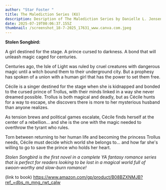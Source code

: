 ```yaml
---
author: "Star Foster "
title: The Malediction Series (KU)
description: Desription of The Malediction Series by Danielle L. Jensen
date: 2025-07-19T00:06:37.155Z
thumbnail: /screenshot_18-7-2025_17631_www.canva.com.jpeg
---
```

**S﻿tolen Songbird:**



A girl destined for the stage. A prince cursed to darkness. A bond that will unleash magic caged for centuries.

Centuries ago, the Isle of Light was ruled by cruel creatures with dangerous magic until a witch bound them to their underground city. But a prophesy has spoken of a union with a human girl that has the power to set them free.

Cécile is a singer destined for the stage when she is kidnapped and bonded to the cursed prince of Trollus, with their minds linked in a way she never dreamed possible. Trollus is both magical and deadly, but as Cécile hunts for a way to escape, she discovers there is more to her mysterious husband than anyone realizes.

As tension brews and political games escalate, Cécile finds herself at the center of a rebellion... and she is the one with the magic needed to overthrow the tyrant who rules.

Torn between returning to her human life and becoming the princess Trollus needs, Cécile must decide which world she belongs to... and how far she's willing to go to save the prince who holds her heart.

*Stolen Songbird is the first novel in a complete YA fantasy romance series that is perfect for readers looking to be lost in a magical world full of swoon-worthy and slow-burn romance!*



(l﻿ink to book) https://www.amazon.com/gp/product/B08BZXNMJB?ref_=dbs_m_mng_rwt_calw